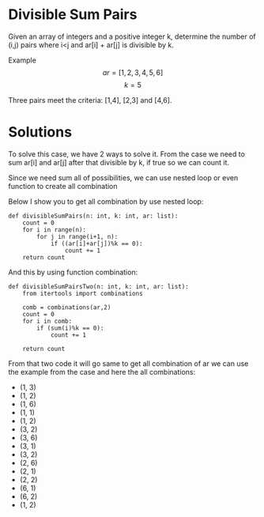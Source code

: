 # Divisible Sum Pairs
Given an array of integers and a positive integer k, determine the number of (i,j) pairs where i<j and ar[i] + ar[j] is divisible by k.

Example
$$ar=[1,2,3,4,5,6]$$
$$k=5$$

Three pairs meet the criteria: [1,4], [2,3] and [4,6].

# Solutions
To solve this case, we have 2 ways to solve it.
From the case we need to sum ar[i] and ar[j] after that divisible by k, if true so we can count it.

Since we need sum all of possibilities, we can use nested loop or even function to create all combination

Below I show you to get all combination by use nested loop:
```python3
def divisibleSumPairs(n: int, k: int, ar: list):
    count = 0
    for i in range(n):
        for j in range(i+1, n):
            if ((ar[i]+ar[j])%k == 0):
                count += 1
    return count
```

And this by using function combination:
```python3
def divisibleSumPairsTwo(n: int, k: int, ar: list):
    from itertools import combinations

    comb = combinations(ar,2)
    count = 0
    for i in comb:
        if (sum(i)%k == 0):
            count += 1

    return count
```

From that two code it will go same to get all combination of ar we can use the example from the case and here the all combinations:
- (1, 3)
- (1, 2)
- (1, 6)
- (1, 1)
- (1, 2)
- (3, 2)
- (3, 6)
- (3, 1)
- (3, 2)
- (2, 6)
- (2, 1)
- (2, 2)
- (6, 1)
- (6, 2)
- (1, 2)

